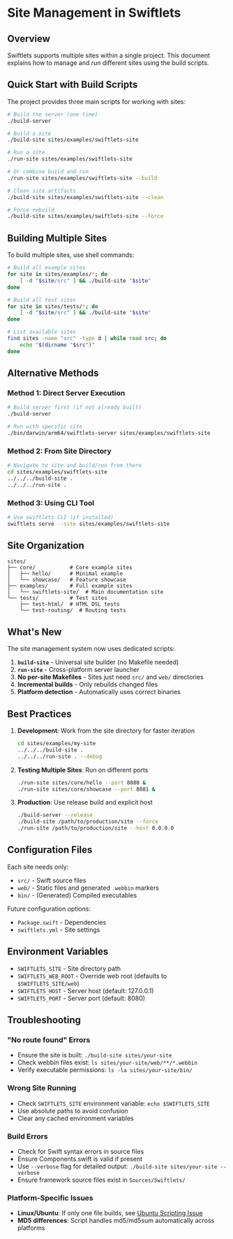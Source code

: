 # Site Management in Swiftlets

## Overview

Swiftlets supports multiple sites within a single project. This document explains how to manage and run different sites using the build scripts.

## Quick Start with Build Scripts

The project provides three main scripts for working with sites:

```bash
# Build the server (one time)
./build-server

# Build a site
./build-site sites/examples/swiftlets-site

# Run a site
./run-site sites/examples/swiftlets-site

# Or combine build and run
./run-site sites/examples/swiftlets-site --build

# Clean site artifacts
./build-site sites/examples/swiftlets-site --clean

# Force rebuild
./build-site sites/examples/swiftlets-site --force
```

## Building Multiple Sites

To build multiple sites, use shell commands:

```bash
# Build all example sites
for site in sites/examples/*; do
    [ -d "$site/src" ] && ./build-site "$site"
done

# Build all test sites
for site in sites/tests/*; do
    [ -d "$site/src" ] && ./build-site "$site"
done

# List available sites
find sites -name "src" -type d | while read src; do
    echo "$(dirname "$src")"
done
```

## Alternative Methods

### Method 1: Direct Server Execution
```bash
# Build server first (if not already built)
./build-server

# Run with specific site
./bin/darwin/arm64/swiftlets-server sites/examples/swiftlets-site
```

### Method 2: From Site Directory
```bash
# Navigate to site and build/run from there
cd sites/examples/swiftlets-site
../../../build-site .
../../../run-site .
```

### Method 3: Using CLI Tool
```bash
# Use swiftlets CLI (if installed)
swiftlets serve --site sites/examples/swiftlets-site
```

## Site Organization

```
sites/
├── core/           # Core example sites
│   ├── hello/      # Minimal example
│   └── showcase/   # Feature showcase
├── examples/       # Full example sites
│   └── swiftlets-site/  # Main documentation site
└── tests/          # Test sites
    ├── test-html/  # HTML DSL tests
    └── test-routing/  # Routing tests
```

## What's New

The site management system now uses dedicated scripts:

1. **`build-site`** - Universal site builder (no Makefile needed)
2. **`run-site`** - Cross-platform server launcher
3. **No per-site Makefiles** - Sites just need `src/` and `web/` directories
4. **Incremental builds** - Only rebuilds changed files
5. **Platform detection** - Automatically uses correct binaries

## Best Practices

1. **Development**: Work from the site directory for faster iteration
   ```bash
   cd sites/examples/my-site
   ../../../build-site .
   ../../../run-site . --debug
   ```

2. **Testing Multiple Sites**: Run on different ports
   ```bash
   ./run-site sites/core/hello --port 8080 &
   ./run-site sites/core/showcase --port 8081 &
   ```

3. **Production**: Use release build and explicit host
   ```bash
   ./build-server --release
   ./build-site /path/to/production/site --force
   ./run-site /path/to/production/site --host 0.0.0.0
   ```

## Configuration Files

Each site needs only:
- `src/` - Swift source files
- `web/` - Static files and generated `.webbin` markers
- `bin/` - (Generated) Compiled executables

Future configuration options:
- `Package.swift` - Dependencies
- `swiftlets.yml` - Site settings

## Environment Variables

- `SWIFTLETS_SITE` - Site directory path
- `SWIFTLETS_WEB_ROOT` - Override web root (defaults to `$SWIFTLETS_SITE/web`)
- `SWIFTLETS_HOST` - Server host (default: 127.0.0.1)
- `SWIFTLETS_PORT` - Server port (default: 8080)

## Troubleshooting

### "No route found" Errors
- Ensure the site is built: `./build-site sites/your-site`
- Check webbin files exist: `ls sites/your-site/web/**/*.webbin`
- Verify executable permissions: `ls -la sites/your-site/bin/`

### Wrong Site Running
- Check `SWIFTLETS_SITE` environment variable: `echo $SWIFTLETS_SITE`
- Use absolute paths to avoid confusion
- Clear any cached environment variables

### Build Errors
- Check for Swift syntax errors in source files
- Ensure Components.swift is valid if present
- Use `--verbose` flag for detailed output: `./build-site sites/your-site --verbose`
- Ensure framework source files exist in `Sources/Swiftlets/`

### Platform-Specific Issues
- **Linux/Ubuntu**: If only one file builds, see [Ubuntu Scripting Issue](ubuntu-scripting-issue.md)
- **MD5 differences**: Script handles md5/md5sum automatically across platforms